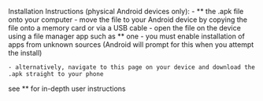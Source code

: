 Installation Instructions (physical Android devices only):
    - ** the .apk file onto your computer
    - move the file to your Android device by copying the file onto a memory card or via a USB cable
    - open the file on the device using a file manager app such as ** one
    - you must enable installation of apps from unknown sources (Android will prompt for this when you attempt the install)

    - alternatively, navigate to this page on your device and download the .apk straight to your phone

see ** for in-depth user instructions
